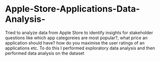 # Apple-Store-Applications-Data-Analysis-
Tried to analyze data from Apple Store to identify insights for stakeholder questions like which app categoreies are most popular?, what price an application should have? how do you maximise the user ratings of an applications etc. To do this I performed exploratory data analysis and then performed data analysis on the dataset 

